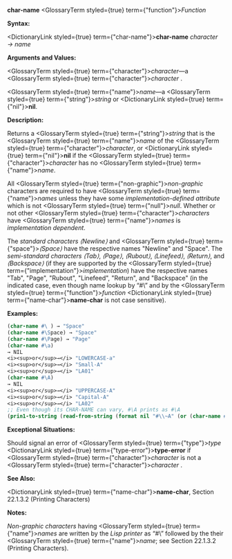 **char-name** <GlossaryTerm styled={true} term={"function"}><i>Function</i></GlossaryTerm> 



**Syntax:** 



<DictionaryLink styled={true} term={"char-name"}><b>char-name</b></DictionaryLink> *character → name* 



**Arguments and Values:** 



<GlossaryTerm styled={true} term={"character"}><i>character</i></GlossaryTerm>—a <GlossaryTerm styled={true} term={"character"}><i>character</i></GlossaryTerm> . 



<GlossaryTerm styled={true} term={"name"}><i>name</i></GlossaryTerm>—a <GlossaryTerm styled={true} term={"string"}><i>string</i></GlossaryTerm> or <DictionaryLink styled={true} term={"nil"}><b>nil</b></DictionaryLink>. 



**Description:** 



Returns a <GlossaryTerm styled={true} term={"string"}><i>string</i></GlossaryTerm> that is the <GlossaryTerm styled={true} term={"name"}><i>name</i></GlossaryTerm> of the <GlossaryTerm styled={true} term={"character"}><i>character</i></GlossaryTerm>, or <DictionaryLink styled={true} term={"nil"}><b>nil</b></DictionaryLink> if the <GlossaryTerm styled={true} term={"character"}><i>character</i></GlossaryTerm> has no <GlossaryTerm styled={true} term={"name"}><i>name</i></GlossaryTerm>. 



All <GlossaryTerm styled={true} term={"non-graphic"}><i>non-graphic</i></GlossaryTerm> characters are required to have <GlossaryTerm styled={true} term={"name"}><i>names</i></GlossaryTerm> unless they have some *implementation-defined attribute* which is not <GlossaryTerm styled={true} term={"null"}><i>null</i></GlossaryTerm>. Whether or not other <GlossaryTerm styled={true} term={"character"}><i>characters</i></GlossaryTerm> have <GlossaryTerm styled={true} term={"name"}><i>names</i></GlossaryTerm> is *implementation dependent*. 



The *standard characters ⟨Newline⟩* and <GlossaryTerm styled={true} term={"space"}><i>⟨Space⟩</i></GlossaryTerm> have the respective names "Newline" and "Space". The *semi-standard characters ⟨Tab⟩*, *⟨Page⟩*, *⟨Rubout⟩*, *⟨Linefeed⟩*, *⟨Return⟩*, and *⟨Backspace⟩* (if they are supported by the <GlossaryTerm styled={true} term={"implementation"}><i>implementation</i></GlossaryTerm>) have the respective names "Tab", "Page", "Rubout", "Linefeed", "Return", and "Backspace" (in the indicated case, even though name lookup by “#\” and by the <GlossaryTerm styled={true} term={"function"}><i>function</i></GlossaryTerm> <DictionaryLink styled={true} term={"name-char"}><b>name-char</b></DictionaryLink> is not case sensitive). 



**Examples:**
```lisp
(char-name #\ ) → "Space" 
(char-name #\Space) → "Space" 
(char-name #\Page) → "Page" 
(char-name #\a) 
→ NIL 
<i><sup>or</sup>→</i> "LOWERCASE-a" 
<i><sup>or</sup>→</i> "Small-A" 
<i><sup>or</sup>→</i> "LA01" 
(char-name #\A) 
→ NIL 
<i><sup>or</sup>→</i> "UPPERCASE-A" 
<i><sup>or</sup>→</i> "Capital-A" 
<i><sup>or</sup>→</i> "LA02" 
;; Even though its CHAR-NAME can vary, #\A prints as #\A 
(prin1-to-string (read-from-string (format nil "#\\~A" (or (char-name #\A) "A")))) → "#\\A" 


```
**Exceptional Situations:** 



Should signal an error of <GlossaryTerm styled={true} term={"type"}><i>type</i></GlossaryTerm> <DictionaryLink styled={true} term={"type-error"}><b>type-error</b></DictionaryLink> if <GlossaryTerm styled={true} term={"character"}><i>character</i></GlossaryTerm> is not a <GlossaryTerm styled={true} term={"character"}><i>character</i></GlossaryTerm> . 



**See Also:** 



<DictionaryLink styled={true} term={"name-char"}><b>name-char</b></DictionaryLink>, Section 22.1.3.2 (Printing Characters) 



**Notes:** 



*Non-graphic characters* having <GlossaryTerm styled={true} term={"name"}><i>names</i></GlossaryTerm> are written by the *Lisp printer* as “#\” followed by the their <GlossaryTerm styled={true} term={"name"}><i>name</i></GlossaryTerm>; see Section 22.1.3.2 (Printing Characters). 



